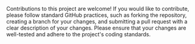 Contributions to this project are welcome! If you would like to contribute, please follow standard GitHub practices, such as forking the repository, creating a branch for your changes, and submitting a pull request with a clear description of your changes. Please ensure that your changes are well-tested and adhere to the project's coding standards.
